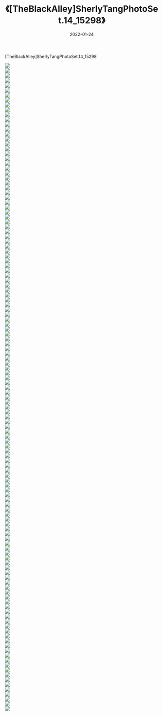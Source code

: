﻿---
layout: post
title:  《[TheBlackAlley]SherlyTangPhotoSet.14_15298》
date:   2022-01-24
img: http://imgx.orgx.ga/漏D/2022/[TheBlackAlley]SherlyTangPhotoSet.14_15298/000.jpg
categories: [美女, 清纯, 唯美]
---

[TheBlackAlley]SherlyTangPhotoSet.14_15298

  ![](http://imgx.orgx.ga/漏D/2022/[TheBlackAlley]SherlyTangPhotoSet.14_15298/001.jpg) <br> ![](http://imgx.orgx.ga/漏D/2022/[TheBlackAlley]SherlyTangPhotoSet.14_15298/002.jpg) <br> ![](http://imgx.orgx.ga/漏D/2022/[TheBlackAlley]SherlyTangPhotoSet.14_15298/003.jpg) <br> ![](http://imgx.orgx.ga/漏D/2022/[TheBlackAlley]SherlyTangPhotoSet.14_15298/004.jpg) <br> ![](http://imgx.orgx.ga/漏D/2022/[TheBlackAlley]SherlyTangPhotoSet.14_15298/005.jpg) <br> ![](http://imgx.orgx.ga/漏D/2022/[TheBlackAlley]SherlyTangPhotoSet.14_15298/006.jpg) <br> ![](http://imgx.orgx.ga/漏D/2022/[TheBlackAlley]SherlyTangPhotoSet.14_15298/007.jpg) <br> ![](http://imgx.orgx.ga/漏D/2022/[TheBlackAlley]SherlyTangPhotoSet.14_15298/008.jpg) <br> ![](http://imgx.orgx.ga/漏D/2022/[TheBlackAlley]SherlyTangPhotoSet.14_15298/009.jpg) <br> ![](http://imgx.orgx.ga/漏D/2022/[TheBlackAlley]SherlyTangPhotoSet.14_15298/010.jpg) <br> ![](http://imgx.orgx.ga/漏D/2022/[TheBlackAlley]SherlyTangPhotoSet.14_15298/011.jpg) <br> ![](http://imgx.orgx.ga/漏D/2022/[TheBlackAlley]SherlyTangPhotoSet.14_15298/012.jpg) <br> ![](http://imgx.orgx.ga/漏D/2022/[TheBlackAlley]SherlyTangPhotoSet.14_15298/013.jpg) <br> ![](http://imgx.orgx.ga/漏D/2022/[TheBlackAlley]SherlyTangPhotoSet.14_15298/014.jpg) <br> ![](http://imgx.orgx.ga/漏D/2022/[TheBlackAlley]SherlyTangPhotoSet.14_15298/015.jpg) <br> ![](http://imgx.orgx.ga/漏D/2022/[TheBlackAlley]SherlyTangPhotoSet.14_15298/016.jpg) <br> ![](http://imgx.orgx.ga/漏D/2022/[TheBlackAlley]SherlyTangPhotoSet.14_15298/017.jpg) <br> ![](http://imgx.orgx.ga/漏D/2022/[TheBlackAlley]SherlyTangPhotoSet.14_15298/018.jpg) <br> ![](http://imgx.orgx.ga/漏D/2022/[TheBlackAlley]SherlyTangPhotoSet.14_15298/019.jpg) <br> ![](http://imgx.orgx.ga/漏D/2022/[TheBlackAlley]SherlyTangPhotoSet.14_15298/020.jpg) <br> ![](http://imgx.orgx.ga/漏D/2022/[TheBlackAlley]SherlyTangPhotoSet.14_15298/021.jpg) <br> ![](http://imgx.orgx.ga/漏D/2022/[TheBlackAlley]SherlyTangPhotoSet.14_15298/022.jpg) <br> ![](http://imgx.orgx.ga/漏D/2022/[TheBlackAlley]SherlyTangPhotoSet.14_15298/023.jpg) <br> ![](http://imgx.orgx.ga/漏D/2022/[TheBlackAlley]SherlyTangPhotoSet.14_15298/024.jpg) <br> ![](http://imgx.orgx.ga/漏D/2022/[TheBlackAlley]SherlyTangPhotoSet.14_15298/025.jpg) <br> ![](http://imgx.orgx.ga/漏D/2022/[TheBlackAlley]SherlyTangPhotoSet.14_15298/026.jpg) <br> ![](http://imgx.orgx.ga/漏D/2022/[TheBlackAlley]SherlyTangPhotoSet.14_15298/027.jpg) <br> ![](http://imgx.orgx.ga/漏D/2022/[TheBlackAlley]SherlyTangPhotoSet.14_15298/028.jpg) <br> ![](http://imgx.orgx.ga/漏D/2022/[TheBlackAlley]SherlyTangPhotoSet.14_15298/029.jpg) <br> ![](http://imgx.orgx.ga/漏D/2022/[TheBlackAlley]SherlyTangPhotoSet.14_15298/030.jpg) <br> ![](http://imgx.orgx.ga/漏D/2022/[TheBlackAlley]SherlyTangPhotoSet.14_15298/031.jpg) <br> ![](http://imgx.orgx.ga/漏D/2022/[TheBlackAlley]SherlyTangPhotoSet.14_15298/032.jpg) <br> ![](http://imgx.orgx.ga/漏D/2022/[TheBlackAlley]SherlyTangPhotoSet.14_15298/033.jpg) <br> ![](http://imgx.orgx.ga/漏D/2022/[TheBlackAlley]SherlyTangPhotoSet.14_15298/034.jpg) <br> ![](http://imgx.orgx.ga/漏D/2022/[TheBlackAlley]SherlyTangPhotoSet.14_15298/035.jpg) <br> ![](http://imgx.orgx.ga/漏D/2022/[TheBlackAlley]SherlyTangPhotoSet.14_15298/036.jpg) <br> ![](http://imgx.orgx.ga/漏D/2022/[TheBlackAlley]SherlyTangPhotoSet.14_15298/037.jpg) <br> ![](http://imgx.orgx.ga/漏D/2022/[TheBlackAlley]SherlyTangPhotoSet.14_15298/038.jpg) <br> ![](http://imgx.orgx.ga/漏D/2022/[TheBlackAlley]SherlyTangPhotoSet.14_15298/039.jpg) <br> ![](http://imgx.orgx.ga/漏D/2022/[TheBlackAlley]SherlyTangPhotoSet.14_15298/040.jpg) <br> ![](http://imgx.orgx.ga/漏D/2022/[TheBlackAlley]SherlyTangPhotoSet.14_15298/041.jpg) <br> ![](http://imgx.orgx.ga/漏D/2022/[TheBlackAlley]SherlyTangPhotoSet.14_15298/042.jpg) <br> ![](http://imgx.orgx.ga/漏D/2022/[TheBlackAlley]SherlyTangPhotoSet.14_15298/043.jpg) <br> ![](http://imgx.orgx.ga/漏D/2022/[TheBlackAlley]SherlyTangPhotoSet.14_15298/044.jpg) <br> ![](http://imgx.orgx.ga/漏D/2022/[TheBlackAlley]SherlyTangPhotoSet.14_15298/045.jpg) <br> ![](http://imgx.orgx.ga/漏D/2022/[TheBlackAlley]SherlyTangPhotoSet.14_15298/046.jpg) <br> ![](http://imgx.orgx.ga/漏D/2022/[TheBlackAlley]SherlyTangPhotoSet.14_15298/047.jpg) <br> ![](http://imgx.orgx.ga/漏D/2022/[TheBlackAlley]SherlyTangPhotoSet.14_15298/048.jpg) <br> ![](http://imgx.orgx.ga/漏D/2022/[TheBlackAlley]SherlyTangPhotoSet.14_15298/049.jpg) <br> ![](http://imgx.orgx.ga/漏D/2022/[TheBlackAlley]SherlyTangPhotoSet.14_15298/050.jpg) <br> ![](http://imgx.orgx.ga/漏D/2022/[TheBlackAlley]SherlyTangPhotoSet.14_15298/051.jpg) <br> ![](http://imgx.orgx.ga/漏D/2022/[TheBlackAlley]SherlyTangPhotoSet.14_15298/052.jpg) <br> ![](http://imgx.orgx.ga/漏D/2022/[TheBlackAlley]SherlyTangPhotoSet.14_15298/053.jpg) <br> ![](http://imgx.orgx.ga/漏D/2022/[TheBlackAlley]SherlyTangPhotoSet.14_15298/054.jpg) <br> ![](http://imgx.orgx.ga/漏D/2022/[TheBlackAlley]SherlyTangPhotoSet.14_15298/055.jpg) <br> ![](http://imgx.orgx.ga/漏D/2022/[TheBlackAlley]SherlyTangPhotoSet.14_15298/056.jpg) <br> ![](http://imgx.orgx.ga/漏D/2022/[TheBlackAlley]SherlyTangPhotoSet.14_15298/057.jpg) <br> ![](http://imgx.orgx.ga/漏D/2022/[TheBlackAlley]SherlyTangPhotoSet.14_15298/058.jpg) <br> ![](http://imgx.orgx.ga/漏D/2022/[TheBlackAlley]SherlyTangPhotoSet.14_15298/059.jpg) <br> ![](http://imgx.orgx.ga/漏D/2022/[TheBlackAlley]SherlyTangPhotoSet.14_15298/060.jpg) <br> ![](http://imgx.orgx.ga/漏D/2022/[TheBlackAlley]SherlyTangPhotoSet.14_15298/061.jpg) <br> ![](http://imgx.orgx.ga/漏D/2022/[TheBlackAlley]SherlyTangPhotoSet.14_15298/062.jpg) <br> ![](http://imgx.orgx.ga/漏D/2022/[TheBlackAlley]SherlyTangPhotoSet.14_15298/063.jpg) <br> ![](http://imgx.orgx.ga/漏D/2022/[TheBlackAlley]SherlyTangPhotoSet.14_15298/064.jpg) <br> ![](http://imgx.orgx.ga/漏D/2022/[TheBlackAlley]SherlyTangPhotoSet.14_15298/065.jpg) <br> ![](http://imgx.orgx.ga/漏D/2022/[TheBlackAlley]SherlyTangPhotoSet.14_15298/066.jpg) <br> ![](http://imgx.orgx.ga/漏D/2022/[TheBlackAlley]SherlyTangPhotoSet.14_15298/067.jpg) <br> ![](http://imgx.orgx.ga/漏D/2022/[TheBlackAlley]SherlyTangPhotoSet.14_15298/068.jpg) <br> ![](http://imgx.orgx.ga/漏D/2022/[TheBlackAlley]SherlyTangPhotoSet.14_15298/069.jpg) <br> ![](http://imgx.orgx.ga/漏D/2022/[TheBlackAlley]SherlyTangPhotoSet.14_15298/070.jpg) <br> ![](http://imgx.orgx.ga/漏D/2022/[TheBlackAlley]SherlyTangPhotoSet.14_15298/071.jpg) <br> ![](http://imgx.orgx.ga/漏D/2022/[TheBlackAlley]SherlyTangPhotoSet.14_15298/072.jpg) <br> ![](http://imgx.orgx.ga/漏D/2022/[TheBlackAlley]SherlyTangPhotoSet.14_15298/073.jpg) <br> ![](http://imgx.orgx.ga/漏D/2022/[TheBlackAlley]SherlyTangPhotoSet.14_15298/074.jpg) <br> ![](http://imgx.orgx.ga/漏D/2022/[TheBlackAlley]SherlyTangPhotoSet.14_15298/075.jpg) <br> ![](http://imgx.orgx.ga/漏D/2022/[TheBlackAlley]SherlyTangPhotoSet.14_15298/076.jpg) <br> ![](http://imgx.orgx.ga/漏D/2022/[TheBlackAlley]SherlyTangPhotoSet.14_15298/077.jpg) <br> ![](http://imgx.orgx.ga/漏D/2022/[TheBlackAlley]SherlyTangPhotoSet.14_15298/078.jpg) <br> ![](http://imgx.orgx.ga/漏D/2022/[TheBlackAlley]SherlyTangPhotoSet.14_15298/079.jpg) <br> ![](http://imgx.orgx.ga/漏D/2022/[TheBlackAlley]SherlyTangPhotoSet.14_15298/080.jpg) <br> ![](http://imgx.orgx.ga/漏D/2022/[TheBlackAlley]SherlyTangPhotoSet.14_15298/081.jpg) <br> ![](http://imgx.orgx.ga/漏D/2022/[TheBlackAlley]SherlyTangPhotoSet.14_15298/082.jpg) <br> ![](http://imgx.orgx.ga/漏D/2022/[TheBlackAlley]SherlyTangPhotoSet.14_15298/083.jpg) <br> ![](http://imgx.orgx.ga/漏D/2022/[TheBlackAlley]SherlyTangPhotoSet.14_15298/084.jpg) <br> ![](http://imgx.orgx.ga/漏D/2022/[TheBlackAlley]SherlyTangPhotoSet.14_15298/085.jpg) <br> ![](http://imgx.orgx.ga/漏D/2022/[TheBlackAlley]SherlyTangPhotoSet.14_15298/086.jpg) <br> ![](http://imgx.orgx.ga/漏D/2022/[TheBlackAlley]SherlyTangPhotoSet.14_15298/087.jpg) <br> ![](http://imgx.orgx.ga/漏D/2022/[TheBlackAlley]SherlyTangPhotoSet.14_15298/088.jpg) <br> ![](http://imgx.orgx.ga/漏D/2022/[TheBlackAlley]SherlyTangPhotoSet.14_15298/089.jpg) <br> ![](http://imgx.orgx.ga/漏D/2022/[TheBlackAlley]SherlyTangPhotoSet.14_15298/090.jpg) <br> ![](http://imgx.orgx.ga/漏D/2022/[TheBlackAlley]SherlyTangPhotoSet.14_15298/091.jpg) <br> ![](http://imgx.orgx.ga/漏D/2022/[TheBlackAlley]SherlyTangPhotoSet.14_15298/092.jpg) <br> ![](http://imgx.orgx.ga/漏D/2022/[TheBlackAlley]SherlyTangPhotoSet.14_15298/093.jpg) <br> ![](http://imgx.orgx.ga/漏D/2022/[TheBlackAlley]SherlyTangPhotoSet.14_15298/094.jpg) <br> ![](http://imgx.orgx.ga/漏D/2022/[TheBlackAlley]SherlyTangPhotoSet.14_15298/095.jpg) <br> ![](http://imgx.orgx.ga/漏D/2022/[TheBlackAlley]SherlyTangPhotoSet.14_15298/096.jpg) <br> ![](http://imgx.orgx.ga/漏D/2022/[TheBlackAlley]SherlyTangPhotoSet.14_15298/097.jpg) <br> ![](http://imgx.orgx.ga/漏D/2022/[TheBlackAlley]SherlyTangPhotoSet.14_15298/098.jpg) <br> ![](http://imgx.orgx.ga/漏D/2022/[TheBlackAlley]SherlyTangPhotoSet.14_15298/099.jpg) <br> ![](http://imgx.orgx.ga/漏D/2022/[TheBlackAlley]SherlyTangPhotoSet.14_15298/100.jpg) <br> ![](http://imgx.orgx.ga/漏D/2022/[TheBlackAlley]SherlyTangPhotoSet.14_15298/101.jpg) <br> ![](http://imgx.orgx.ga/漏D/2022/[TheBlackAlley]SherlyTangPhotoSet.14_15298/102.jpg) <br> ![](http://imgx.orgx.ga/漏D/2022/[TheBlackAlley]SherlyTangPhotoSet.14_15298/103.jpg) <br> ![](http://imgx.orgx.ga/漏D/2022/[TheBlackAlley]SherlyTangPhotoSet.14_15298/104.jpg) <br> ![](http://imgx.orgx.ga/漏D/2022/[TheBlackAlley]SherlyTangPhotoSet.14_15298/105.jpg) <br> ![](http://imgx.orgx.ga/漏D/2022/[TheBlackAlley]SherlyTangPhotoSet.14_15298/106.jpg) <br> ![](http://imgx.orgx.ga/漏D/2022/[TheBlackAlley]SherlyTangPhotoSet.14_15298/107.jpg) <br> ![](http://imgx.orgx.ga/漏D/2022/[TheBlackAlley]SherlyTangPhotoSet.14_15298/108.jpg) <br> ![](http://imgx.orgx.ga/漏D/2022/[TheBlackAlley]SherlyTangPhotoSet.14_15298/109.jpg) <br> ![](http://imgx.orgx.ga/漏D/2022/[TheBlackAlley]SherlyTangPhotoSet.14_15298/110.jpg) <br> ![](http://imgx.orgx.ga/漏D/2022/[TheBlackAlley]SherlyTangPhotoSet.14_15298/111.jpg) <br> ![](http://imgx.orgx.ga/漏D/2022/[TheBlackAlley]SherlyTangPhotoSet.14_15298/112.jpg) <br> ![](http://imgx.orgx.ga/漏D/2022/[TheBlackAlley]SherlyTangPhotoSet.14_15298/113.jpg) <br> ![](http://imgx.orgx.ga/漏D/2022/[TheBlackAlley]SherlyTangPhotoSet.14_15298/114.jpg) <br> ![](http://imgx.orgx.ga/漏D/2022/[TheBlackAlley]SherlyTangPhotoSet.14_15298/115.jpg) <br> ![](http://imgx.orgx.ga/漏D/2022/[TheBlackAlley]SherlyTangPhotoSet.14_15298/116.jpg) <br> ![](http://imgx.orgx.ga/漏D/2022/[TheBlackAlley]SherlyTangPhotoSet.14_15298/117.jpg) <br> ![](http://imgx.orgx.ga/漏D/2022/[TheBlackAlley]SherlyTangPhotoSet.14_15298/118.jpg) <br> ![](http://imgx.orgx.ga/漏D/2022/[TheBlackAlley]SherlyTangPhotoSet.14_15298/119.jpg) <br> ![](http://imgx.orgx.ga/漏D/2022/[TheBlackAlley]SherlyTangPhotoSet.14_15298/120.jpg) <br> ![](http://imgx.orgx.ga/漏D/2022/[TheBlackAlley]SherlyTangPhotoSet.14_15298/121.jpg) <br> ![](http://imgx.orgx.ga/漏D/2022/[TheBlackAlley]SherlyTangPhotoSet.14_15298/122.jpg) <br> ![](http://imgx.orgx.ga/漏D/2022/[TheBlackAlley]SherlyTangPhotoSet.14_15298/123.jpg) <br> ![](http://imgx.orgx.ga/漏D/2022/[TheBlackAlley]SherlyTangPhotoSet.14_15298/124.jpg) <br> ![](http://imgx.orgx.ga/漏D/2022/[TheBlackAlley]SherlyTangPhotoSet.14_15298/125.jpg) <br> ![](http://imgx.orgx.ga/漏D/2022/[TheBlackAlley]SherlyTangPhotoSet.14_15298/126.jpg) <br> ![](http://imgx.orgx.ga/漏D/2022/[TheBlackAlley]SherlyTangPhotoSet.14_15298/127.jpg) <br> ![](http://imgx.orgx.ga/漏D/2022/[TheBlackAlley]SherlyTangPhotoSet.14_15298/128.jpg) <br> ![](http://imgx.orgx.ga/漏D/2022/[TheBlackAlley]SherlyTangPhotoSet.14_15298/129.jpg) <br> ![](http://imgx.orgx.ga/漏D/2022/[TheBlackAlley]SherlyTangPhotoSet.14_15298/130.jpg) <br> ![](http://imgx.orgx.ga/漏D/2022/[TheBlackAlley]SherlyTangPhotoSet.14_15298/131.jpg) <br> ![](http://imgx.orgx.ga/漏D/2022/[TheBlackAlley]SherlyTangPhotoSet.14_15298/132.jpg) <br> ![](http://imgx.orgx.ga/漏D/2022/[TheBlackAlley]SherlyTangPhotoSet.14_15298/133.jpg) <br>